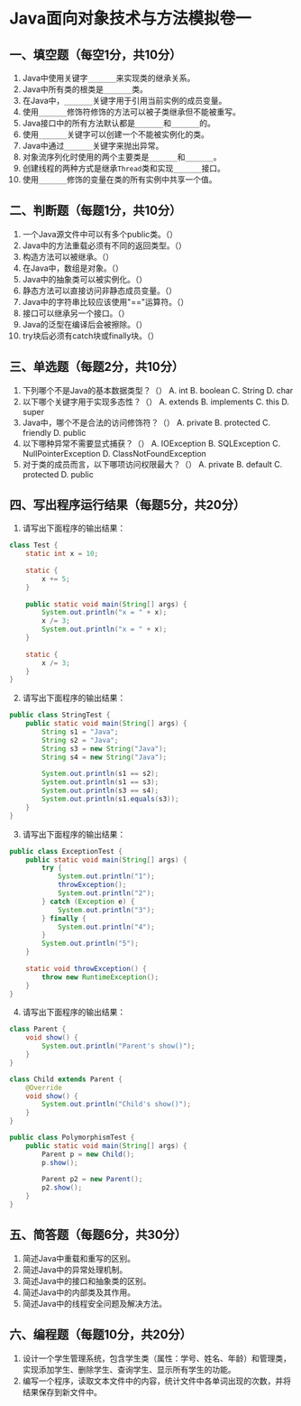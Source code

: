 
# Java面向对象技术与方法模拟卷一

## 一、填空题（每空1分，共10分）
1. Java中使用关键字`_______`来实现类的继承关系。
2. Java中所有类的根类是`_______`类。
3. 在Java中，`_______`关键字用于引用当前实例的成员变量。
4. 使用`_______`修饰符修饰的方法可以被子类继承但不能被重写。
5. Java接口中的所有方法默认都是`_______`和`_______`的。
6. 使用`_______`关键字可以创建一个不能被实例化的类。
7. Java中通过`_______`关键字来抛出异常。
8. 对象流序列化时使用的两个主要类是`_______`和`_______`。
9. 创建线程的两种方式是继承`Thread`类和实现`_______`接口。
10. 使用`_______`修饰的变量在类的所有实例中共享一个值。

## 二、判断题（每题1分，共10分）
1. 一个Java源文件中可以有多个public类。（）
2. Java中的方法重载必须有不同的返回类型。（）
3. 构造方法可以被继承。（）
4. 在Java中，数组是对象。（）
5. Java中的抽象类可以被实例化。（）
6. 静态方法可以直接访问非静态成员变量。（）
7. Java中的字符串比较应该使用"=="运算符。（）
8. 接口可以继承另一个接口。（）
9. Java的泛型在编译后会被擦除。（）
10. try块后必须有catch块或finally块。（）

## 三、单选题（每题2分，共10分）
1. 下列哪个不是Java的基本数据类型？（）
   A. int   B. boolean   C. String   D. char
2. 以下哪个关键字用于实现多态性？（）
   A. extends   B. implements   C. this   D. super
3. Java中，哪个不是合法的访问修饰符？（）
   A. private   B. protected   C. friendly   D. public
4. 以下哪种异常不需要显式捕获？（）
   A. IOException   B. SQLException   C. NullPointerException   D. ClassNotFoundException
5. 对于类的成员而言，以下哪项访问权限最大？（）
   A. private   B. default   C. protected   D. public

## 四、写出程序运行结果（每题5分，共20分）
1. 请写出下面程序的输出结果：
```java
class Test {
    static int x = 10;
    
    static {
        x += 5;
    }
    
    public static void main(String[] args) {
        System.out.println("x = " + x);
        x /= 3;
        System.out.println("x = " + x);
    }
    
    static {
        x /= 3;
    }
}
```

2. 请写出下面程序的输出结果：
```java
public class StringTest {
    public static void main(String[] args) {
        String s1 = "Java";
        String s2 = "Java";
        String s3 = new String("Java");
        String s4 = new String("Java");
        
        System.out.println(s1 == s2);
        System.out.println(s1 == s3);
        System.out.println(s3 == s4);
        System.out.println(s1.equals(s3));
    }
}
```

3. 请写出下面程序的输出结果：
```java
public class ExceptionTest {
    public static void main(String[] args) {
        try {
            System.out.println("1");
            throwException();
            System.out.println("2");
        } catch (Exception e) {
            System.out.println("3");
        } finally {
            System.out.println("4");
        }
        System.out.println("5");
    }
    
    static void throwException() {
        throw new RuntimeException();
    }
}
```

4. 请写出下面程序的输出结果：
```java
class Parent {
    void show() {
        System.out.println("Parent's show()");
    }
}

class Child extends Parent {
    @Override
    void show() {
        System.out.println("Child's show()");
    }
}

public class PolymorphismTest {
    public static void main(String[] args) {
        Parent p = new Child();
        p.show();
        
        Parent p2 = new Parent();
        p2.show();
    }
}
```

## 五、简答题（每题6分，共30分）
1. 简述Java中重载和重写的区别。
2. 简述Java中的异常处理机制。
3. 简述Java中的接口和抽象类的区别。
4. 简述Java中的内部类及其作用。
5. 简述Java中的线程安全问题及解决方法。

## 六、编程题（每题10分，共20分）
1. 设计一个学生管理系统，包含学生类（属性：学号、姓名、年龄）和管理类，实现添加学生、删除学生、查询学生、显示所有学生的功能。
2. 编写一个程序，读取文本文件中的内容，统计文件中各单词出现的次数，并将结果保存到新文件中。

